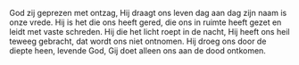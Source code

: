 God zij geprezen met ontzag,
Hij draagt ons leven dag aan dag
zijn naam is onze vrede.
Hij is het die ons heeft gered,
die ons in ruimte heeft gezet
en leidt met vaste schreden.
Hij die het licht roept in de nacht,
Hij heeft ons heil teweeg gebracht,
dat wordt ons niet ontnomen.
Hij droeg ons door de diepte heen,
levende God, Gij doet alleen
ons aan de dood ontkomen.